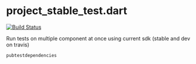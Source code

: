 # project_stable_test.dart

[![Build Status](https://travis-ci.org/alextekartik/project_stable_test.dart.svg?branch=master)](https://travis-ci.org/alextekartik/project_stable_test.dart)

Run tests on multiple component at once using current sdk (stable and dev on travis)

    pubtestdependencies


